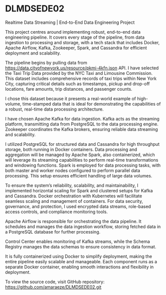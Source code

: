 # DLMDSEDE02

Realtime Data Streaming | End-to-End Data Engineering Project

This project centres around implementing  robust, end-to-end data engineering pipeline. It covers every stage of the pipeline, from data ingestion to processing and storage, with a tech stack that includes Docker, Apache Airflow, Kafka, Zookeeper, Spark, and Cassandra for efficient deployment and scalability.

The pipeline begins by pulling data from https://data.cityofnewyork.us/resource/pkmi-4kfn.json API.
I have selected the Taxi Trip Data provided by the NYC Taxi and Limousine Commission. This dataset includes comprehensive records of taxi trips within New York City, capturing critical details such as timestamps, pickup and drop-off locations, fare amounts, trip distances, and passenger counts.

I chose this dataset because it presents a real-world example of high-volume, time-stamped data that is ideal for demonstrating the capabilities of a robust, real-time data processing architecture.


I have chosen Apache Kafka for data ingestion. Kafka acts as the streaming platform, transmitting data from PostgreSQL to the data processing engine. Zookeeper coordinates the Kafka brokers, ensuring reliable data streaming and scalability.

I utilized PostgreSQL for structured data and Cassandra for high throughput storage, both running in Docker containers. Data processing and aggregation will be managed by Apache Spark, also containerized, which will leverage its streaming capabilities to perform real-time transformations and windowing functions. Spark is employed for data processing tasks, with both master and worker nodes configured to perform parallel data processing. This setup ensures efficient handling of large data volumes.

To ensure the system’s reliability, scalability, and maintainability, I implemented horizontal scaling for Spark and clustered setups for Kafka and Cassandra. Docker orchestration with Kubernetes will facilitate seamless scaling and management of containers. For data security, governance, and protection, I used encrypted data streams, role-based access controls, and compliance monitoring tools.

Apache Airflow is responsible for orchestrating the data pipeline. It schedules and manages the data ingestion workflow, storing fetched data in a PostgreSQL database for further processing.



Control Center enables monitoring of Kafka streams, while the Schema Registry manages the data schemas to ensure consistency in data format.



It is fully containerized using Docker to simplify deployment, making the entire pipeline easily scalable and manageable. Each component runs as a separate Docker container, enabling smooth interactions and flexibility in deployment.

To view the source code, visit GitHub repository: https://github.com/amaraeze/DLMDSEDE02.git

